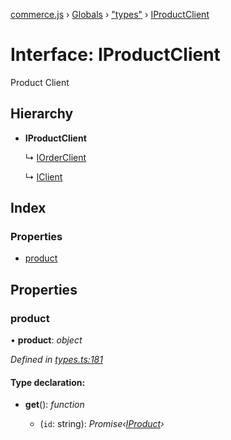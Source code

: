 [commerce.js](../README.md) › [Globals](../globals.md) › ["types"](../modules/_types_.md) › [IProductClient](_types_.iproductclient.md)

# Interface: IProductClient

Product Client

## Hierarchy

* **IProductClient**

  ↳ [IOrderClient](_types_.iorderclient.md)

  ↳ [IClient](_types_.iclient.md)

## Index

### Properties

* [product](_types_.iproductclient.md#product)

## Properties

###  product

• **product**: *object*

*Defined in [types.ts:181](https://github.com/shopjs/commerce.js/blob/aa05566/src/types.ts#L181)*

#### Type declaration:

* **get**(): *function*

  * (`id`: string): *Promise‹[IProduct](_types_.iproduct.md)›*
